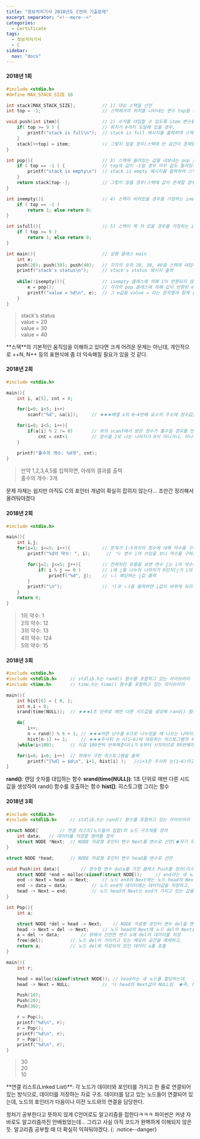 ```yaml
---
title: "정보처리기사 2018년도 C언어 기출문제"
excerpt_separator: "<!--more-->"
categories:
  - Certificate
tags:
  - 정보처리기사
  - C
sidebar:
  nav: "docs"
---
```

#### 2018년 1회
```c++
#include <stdio.h>
#define MAX_STACK_SIZE 10

int stack[MAX_STACK_SIZE];			// 1) 대상 스택을 선언
int top = -1;						// 스택에서의 위치를 나타내는 변수 top을 선언, -1로 초기값을 설정함

void push(int item){				// 2) 수치를 대입할 수 있도록 item 변수를 갖는 push 클래스 생성
	if( top >= 9 ) {				// 위치가 9까지 도달해 있을 경우,
		printf("stack is full\n");	// stack is full 메시지를 출력하여 스택이 꽉 차 있음을 알림
	}
	stack[++top] = item;			// 그렇지 않을 경우(스택에 빈 공간이 존재할 경우), top에 1을 더해 위치를 설정한 후 item 값을 대입해줌
}

int pop(){							// 3) 스택에 들어있는 값을 내보내는 pop 클래스 생성
	if ( top == -1 ) {				// top의 값이 -1일 경우 아무 값도 들어있지 않다는 의미이므로,
		printf("stack is empty\n")	// stack is empty 메시지를 출력하여 스택이 비어 있음을 알림
	}
	return stack[top--];			// 그렇지 않을 경우(스택에 값이 존재할 경우), top에 1을 뺀 위치의 값을 반환한다
}

int inempty(){						// 4) 스택이 비어있을 경우를 가정하는 inempty 클래스 생성
	if ( top == -1 )
		return 1; else return 0;
}

int isfull(){						// 5) 스택이 꽉 차 있을 경우를 가정하는 isfull 클래스 생성
	if ( top >= 9 )
		return 1; else return 0;
}

int main(){							// 실행 클래스 main
	int e;
	push(20); push(30); push(40);	// 각각의 숫자 20, 30, 40을 스택에 대입하는 push 클래스 실행
	printf("stack's status\n");		// stack's status 메시지 출력
	
	while(!isempty()){				// isempty 클래스에 의해 1이 반환되지 않을 때까지(0일 때까지)
		e = pop();					// 각각의 pop 클래스에 의해 값이 반환된 e값을 가져와서
		printf("value = %d\n", e);	// 그 e값을 value = 라는 문자열과 함께 출력함
	}
}
```
>stack's status  
value = 20  
value = 30  
value = 40

<div class="notice--info" markdown="1">
**스택**의 기본적인 움직임을 이해하고 있다면 크게 어려운 문제는 아닌데, 개인적으로 ++N, N++ 등의 표현식에 좀 더 익숙해질 필요가 있을 것 같다.
</div>

#### 2018년 2회
```c++
#include <stdio.h>

main(){
	int i, a[5], cnt = 0;

	for(i=0; i<5; i++)
		scanf("%d", &a[i]);		// ★★★배열 a의 0~4번째 요소의 주소에 정수값을 입력하라는 의미

	for(i=0; i<5; i++){
		if(a[i] % 2 != 0)		// 위의 scanf에서 받은 정수가 홀수일 경우를 만들어줘야 하므로,
			cnt = cnt+1			// 정수를 2로 나눈 나머지가 0이 아니거나, 아니면 0보다 큰 경우를 만들어줘야 함(>0도 가능)
	}

	printf("홀수의 개수: %d개", cnt);
}
```
> 만약 1,2,3,4,5를 입력하면, 아래의 결과를 출력  
홀수의 개수: 3개
<div class="notice--info" markdown="1">
문제 자체는 쉽지만 아직도 C의 포인터 개념이 확실히 잡히지 않는다... 조만간 정리해서 올려둬야겠다
</div>

#### 2018년 2회
```c++
#include <stdio.h>

main(){
	int i,j;
	for(i=1; i<=5; i++){			// 문제가 1~5까지의 정수에 대해 약수를 구하는 문제이고
		printf("%d의 약수: ", i);		// ㄱ) 변수 i의 쓰임을 보니 약수를 구하는 대상 숫자를 뜻하는 것임

		for(j=1; j<=5; j++){		// 전체적인 흐름을 보면 변수 j는 i의 약수인지를 판별하여 출력하는 수치이므로
			if( i % j == 0 )		// i에 j를 나누어 나머지가 0인지(j가 i의 약수인지)를 판별하는 조건문을 만들어줘야 함
				printf("%d", j);	// ㄴ) 해당하는 j값 출력
		}
		printf("\n");				// ㄱ)과 ㄴ)을 출력하면 i값이 바뀌게 되므로 그 때마다 개행을 넣어준다
	}
	return 0;
}
```
>1의 약수: 1  
2의 약수: 12  
3의 약수: 13  
4의 약수: 124  
5의 약수: 15

#### 2018년 3회
```c++
#include <stdio.h>
#include <stdlib.h> 	// stdlib.h는 rand() 함수를 포함하고 있는 라이브러리
#include <time.h>		// time.h는 time() 함수를 포함하고 있는 라이브러리

main(){
	int hist[6] = { 0, };
	int n,i = 0;
	srand(time(NULL));	// ★★★1초 단위로 매번 다른 시드값을 생성해 rand() 함수를 호출함

	do{
		i++;
		n = rand() % 6 + 1;	// ★★★어떤 난수를 6으로 나누었을 때 나오는 나머지(0~5)에 1씩 더하는 것으로 주사위의 눈(1~6)을 랜덤으로 구현할 수 있음
		hist[n-1] += 1;		// ★★★주사위 눈 n(1~6)에 대응하는 히스토그램의 배열 요소는 n-1(0~6)이므로, n-1번째 배열의 히스토그램에 눈이 나온 횟수를 1씩 더해준다
	}while(i<100);		// 이걸 100번씩 반복해준다(i가 0부터 시작하므로 99번째까지 반복하는 do while문)

	for(i=0; i<6; i++)	// 위에서 구한 히스토그램을 출력
		printf("[%d] = $d\n", i+1, hist[i] );	//i+1은 주사위 눈(1~6)이고, hist[i]는 주사위 눈에 해당하는 히스토그램에 쌓인 각 눈이 나온 횟수를 의미한다
}
```
>
**rand()**: 랜덤 숫자를 대입하는 함수
**srand(time(NULL))**: 1초 단위로 매번 다른 시드값을 생성하여 rand() 함수를 호출하는 함수
**hist[]**: 히스토그램 그리는 함수
<div class="notice--info" markdown="1">

</div>

#### 2018년 3회
```c++
#include <stdio.h>
#include <stdlib.h> 	// stdlib.h는 rand() 함수를 포함하고 있는 라이브러리

struct NODE{		// 연결 리스트(노드들의 집합)의 노드 구조체를 정의
	int data;	// 데이터를 저장할 멤버를 정의
	struct NODE *Next;	// NODE 자료형 포인터 변수 Next를 변수로 선언(★자기 자신이 아닌 다른 노드의 메모리 주소를 저장)
}

struct NODE *head;		// NODE 자료형 포인터 변수 head를 변수로 선언

void Push(int data){		// 정수형 변수 data를 가진 클래스 Push를 정의(리스트에 숫자를 넣는 용도)
	struct NODE *end = malloc(sizeof(struct NODE));		// end라는 새 노드를 할당하는데,
	end -> Next = head -> Next;		// 노드 end의 Next에는 노드 head의 Next를 저장하는데, ㄱ)에 의하면 head의 Next는 Null이므로 end의 Next에는 Null이 지정된다
	end -> data = data;			// 노드 end의 데이터에는 데이터값을 저장하고,
	head -> Next = end;			// 노드 head의 Next는 end가 가지고 있는 값을 저장한다
}

int Pop(){
	int a;

	struct NODE *del = head -> Next;	// NODE 자료형 포인터 변수 del을 변수로 선언하고, head의 Next를 저장. 즉, 노드 del의 용도는 리스트 구조에서 제거할 노드의 시작 주소를 저장하는 것임
	head -> Next = del -> Next;		// 노드 head의 Next에 노드 del의 Next를 저장. 즉, head의 Next는 리스트 구조에서 항상 첫 번째 노드를 가리키게 됨
	a = del -> data;		// 위에서 선언한 변수 a에 del의 데이터를 저장
	free(del);			// 노드 del이 가리키고 있는 메모리 공간을 해제하고,
	return a;			// 노드 del에 저장되어 있던 데이터 a를 호출
}

main(){
	int r;

	head = malloc(sizeof(struct NODE));	// head라는 새 노드를 할당하는데,
	head -> Next = NULL;			// ㄱ) head의 Next값이 NULL임. ★즉, head 노드가 맨 첫 번째 노드임

	Push(10);
	Push(20);
	Push(30);

	r = Pop();
	printf("%d\n", r);
	r = Pop();
	printf("%d\n", r);
	r = Pop();
	printf("%d\n", r);
}
```
>30  
20  
10

<div class="notice--info" markdown="1">
**연결 리스트(Linked List)**:  
각 노드가 데이터와 포인터를 가지고 한 줄로 연결되어 있는 방식으로, 데이터를 저장하는 자료 구조.  
데이터를 담고 있는 노드들이 연결되어 있는데, 노드의 포인터가 다음이나 이전 노드와의 연결을 담당한다.  
</div>

정처기 공부한다고 뜻하지 않게 C언어로도 알고리즘을 접한다ㅋㅋㅋ 파이썬은 커녕 자바로도 알고리즘까진 안배웠었는데...
그리고 사실 아직 코드가 완벽하게 이해되지 않은 듯. 알고리즘 공부할 때 더 확실히 익혀둬야겠다.
{: .notice--danger}